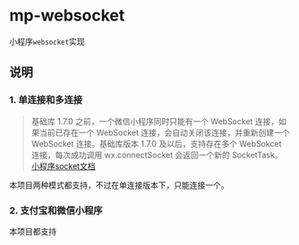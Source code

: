 # mp-websocket

小程序`websocket`实现

## 说明

### 1.  单连接和多连接

> 基础库 1.7.0 之前，一个微信小程序同时只能有一个 WebSocket 连接，如果当前已存在一个 WebSocket 连接，会自动关闭该连接，并重新创建一个 WebSocket 连接。基础库版本 1.7.0 及以后，支持存在多个 WebSokcet 连接，每次成功调用 wx.connectSocket 会返回一个新的 SocketTask。
> [小程序socket文档](https://mp.weixin.qq.com/debug/wxadoc/dev/api/network-socket.html)

本项目两种模式都支持，不过在单连接版本下，只能连接一个。

### 2. 支付宝和微信小程序

本项目都支持
